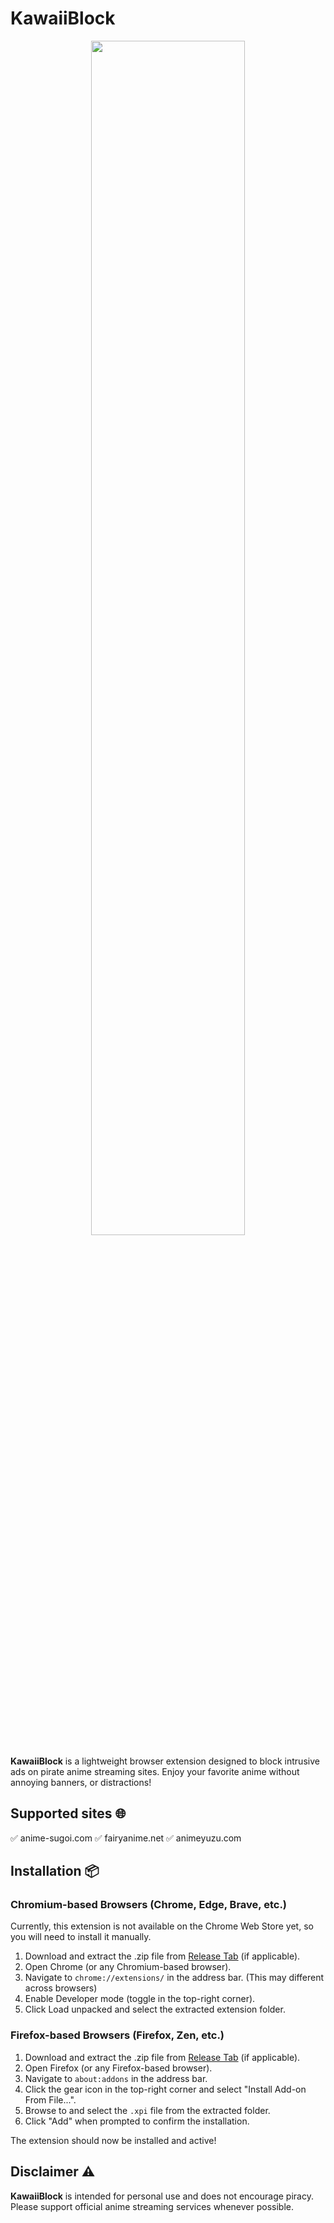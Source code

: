 # KawaiiBlock
<p align="center">
  <img width="70%" src="https://image.api.playstation.com/vulcan/img/rnd/202109/3007/l77Qv7jKWzaVJ5uyIBlONvZp.jpg?w=440">
</p>

**KawaiiBlock** is a lightweight browser extension designed to block intrusive ads on pirate anime streaming sites. Enjoy your favorite anime without annoying banners, or distractions!

## Supported sites 🌐
✅ anime-sugoi.com
✅ fairyanime.net
✅ animeyuzu.com

## Installation 📦
### Chromium-based Browsers (Chrome, Edge, Brave, etc.)
Currently, this extension is not available on the Chrome Web Store yet, so you will need to install it manually.

1. Download and extract the .zip file from [Release Tab](https://github.com/paratpanu18/KawaiiBlock/releases) (if applicable).
2. Open Chrome (or any Chromium-based browser).
3. Navigate to `chrome://extensions/` in the address bar. (This may different across browsers)
4. Enable Developer mode (toggle in the top-right corner).
5. Click Load unpacked and select the extracted extension folder.

### Firefox-based Browsers (Firefox, Zen, etc.)
1. Download and extract the .zip file from [Release Tab](https://github.com/paratpanu18/KawaiiBlock/releases) (if applicable).
2. Open Firefox (or any Firefox-based browser).
3. Navigate to `about:addons` in the address bar.
4. Click the gear icon in the top-right corner and select "Install Add-on From File...".
5. Browse to and select the `.xpi` file from the extracted folder.
6. Click "Add" when prompted to confirm the installation.

The extension should now be installed and active!

## Disclaimer ⚠️
**KawaiiBlock** is intended for personal use and does not encourage piracy. Please support official anime streaming services whenever possible.